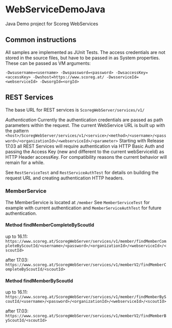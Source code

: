 # WebServiceDemoJava
Java Demo project for Scoreg WebServices

## Common instructions
All samples are implemented as JUnit Tests. The access credentials are not stored in the source files, but have to be passed in as System properties. These can be passed as VM arguments:
```
-Dwsusername=<username> -Dwspassword=<password> -DwsaccessKey=<accessKey> -Dwshost=https://www.scoreg.at/ -DwsserviceId=<webserviceId> -DwsorgId=<orgId>
```

## REST Services
The base URL for REST services is `ScoregWebServer/services/v1/`

*Authentication*
Currently the authentication credentials are passed as path parameters within the request. The current WebService URL is built up with the pattern `<host>/ScoregWebServer/services/v1/<service>/<method>/<username>/<password>/<organizationId>/<webserviceId>/<parameter>`
Starting with Release 17.03 all REST Services will require authentication via HTTP Basic Auth and passing the Access Key (new and different to the current webServiceId) as HTTP Header accessKey.
For compatibility reasons the current behavior will remain for a while.

See `RestServiceTest` and `RestServiceAuthTest` for details on building the request URL and creating authentication HTTP headers. 

### MemberService
The MemberService is located at `/member`
See `MemberServiceTest` for example with current authentication and `MemberServiceAuthTest` for future authentication.
#### Method findMemberCompleteByScoutId
up to 16.11: `https://www.scoreg.at/ScoregWebServer/services/v1/member/findMemberCompleteByScoutId/<username>/<password>/<organizationId>/<webserviceId>/<scoutId>`

after 17.03: `https://www.scoreg.at/ScoregWebServer/services/v1/memberV2/findMemberCompleteByScoutId/<scoutId>`

#### Method findMemberByScoutId
up to 16.11: `https://www.scoreg.at/ScoregWebServer/services/v1/member/findMemberByScoutId/<username>/<password>/<organizationId>/<webserviceId>/<scoutId>`

after 17.03: `https://www.scoreg.at/ScoregWebServer/services/v1/memberV2/findMemberByScoutId/<scoutId>`
